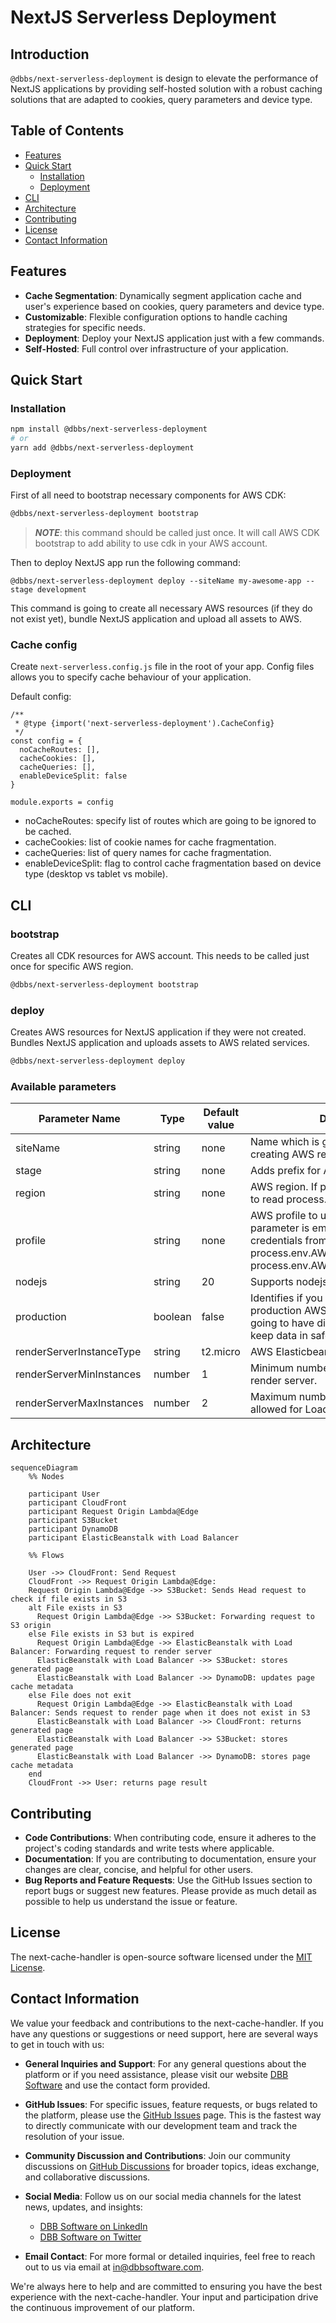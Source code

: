 # NextJS Serverless Deployment

## Introduction
`@dbbs/next-serverless-deployment` is design to elevate the performance of NextJS applications by providing self-hosted solution with a robust caching solutions that are adapted to cookies, query parameters and device type.

## Table of Contents
- [Features](#features)
- [Quick Start](#quick-start)
  - [Installation](#installation)
  - [Deployment](#deployment)
- [CLI](#cli)  
- [Architecture](#architecture)
- [Contributing](#contributing)
- [License](#license)
- [Contact Information](#contact-information)

## Features
- **Cache Segmentation**: Dynamically segment application cache and user's experience based on cookies, query parameters and device type.
- **Customizable**: Flexible configuration options to handle caching strategies for specific needs.
- **Deployment**: Deploy your NextJS application just with a few commands.
- **Self-Hosted**: Full control over infrastructure of your application.

## Quick Start
### Installation
```bash
npm install @dbbs/next-serverless-deployment
# or
yarn add @dbbs/next-serverless-deployment
```

### Deployment
First of all need to bootstrap necessary components for AWS CDK:
```bash
@dbbs/next-serverless-deployment bootstrap
```
>**_NOTE_**: this command should be called just once. It will call AWS CDK bootstrap to add ability to use cdk in your AWS account.

Then to deploy NextJS app run the following command:
```
@dbbs/next-serverless-deployment deploy --siteName my-awesome-app --stage development
```
This command is going to create all necessary AWS resources (if they do not exist yet), bundle NextJS application and upload all assets to AWS.

### Cache config
Create `next-serverless.config.js` file in the root of your app. Config files allows you to specify cache behaviour of your application.

Default config:

```
/**
 * @type {import('next-serverless-deployment').CacheConfig}
 */
const config = {
  noCacheRoutes: [],
  cacheCookies: [],
  cacheQueries: [],
  enableDeviceSplit: false
}

module.exports = config
```

- noCacheRoutes: specify list of routes which are going to be ignored to be cached.
- cacheCookies: list of cookie names for cache fragmentation.
- cacheQueries: list of query names for cache fragmentation.
- enableDeviceSplit: flag to control cache fragmentation based on device type (desktop vs tablet vs mobile).

## CLI

### bootstrap
Creates all CDK resources for AWS account. This needs to be called just once for specific AWS region.
```bash
@dbbs/next-serverless-deployment bootstrap
```

### deploy
Creates AWS resources for NextJS application if they were not created. Bundles NextJS application and uploads assets to AWS related services.
```bash
@dbbs/next-serverless-deployment deploy
```
### Available parameters
| Parameter Name           | Type    | Default value | Description                                                                                                                                                       |
|--------------------------|---------|---------------|-------------------------------------------------------------------------------------------------------------------------------------------------------------------|
| siteName                 | string  | none          | Name which is going to be used for creating AWS resources                                                                                                         |
| stage                    | string  | none          | Adds prefix for AWS recource's names                          |
| region                   | string  | none          | AWS region. If parameter is empty going to read process.env.AWS_REGION                                                                                            |
| profile                  | string  | none          | AWS profile to use for credentials. If parameter is empty going to read credentials from:<br>process.env.AWS_ACCESS_KEY_ID and process.env.AWS_SECRET_ACCESS_KEY |
| nodejs                   | string  | 20            | Supports nodejs v18 and v20                                                                                                                                       |
| production               | boolean | false         | Identifies if you want to create production AWS resources. So they are going to have different delete policies to keep data in safe.                              |
| renderServerInstanceType | string  | t2.micro      | AWS Elasticbeanstalk instance type. |
| renderServerMinInstances | number  | 1             | Minimum number of EB instances of render server. |
| renderServerMaxInstances | number  | 2             | Maximum number of EB instances allowed for LoadBalancer. |                                       
## Architecture

```mermaid
sequenceDiagram
    %% Nodes

    participant User
    participant CloudFront
    participant Request Origin Lambda@Edge
    participant S3Bucket
    participant DynamoDB
    participant ElasticBeanstalk with Load Balancer

    %% Flows

    User ->> CloudFront: Send Request
    CloudFront ->> Request Origin Lambda@Edge: 
    Request Origin Lambda@Edge ->> S3Bucket: Sends Head request to check if file exists in S3
    alt File exists in S3
      Request Origin Lambda@Edge ->> S3Bucket: Forwarding request to S3 origin
    else File exists in S3 but is expired
      Request Origin Lambda@Edge ->> ElasticBeanstalk with Load Balancer: Forwarding request to render server
      ElasticBeanstalk with Load Balancer ->> S3Bucket: stores generated page
      ElasticBeanstalk with Load Balancer ->> DynamoDB: updates page cache metadata
    else File does not exit
      Request Origin Lambda@Edge ->> ElasticBeanstalk with Load Balancer: Sends request to render page when it does not exist in S3
      ElasticBeanstalk with Load Balancer ->> CloudFront: returns generated page
      ElasticBeanstalk with Load Balancer ->> S3Bucket: stores generated page
      ElasticBeanstalk with Load Balancer ->> DynamoDB: stores page cache metadata
    end
    CloudFront ->> User: returns page result
```

## Contributing
- **Code Contributions**: When contributing code, ensure it adheres to the project's coding standards and write tests where applicable.
- **Documentation**: If you are contributing to documentation, ensure your changes are clear, concise, and helpful for other users.
- **Bug Reports and Feature Requests**: Use the GitHub Issues section to report bugs or suggest new features. Please provide as much detail as possible to help us understand the issue or feature.

## License
The next-cache-handler is open-source software licensed under the [MIT License](LICENSE).

## Contact Information
We value your feedback and contributions to the next-cache-handler. If you have any questions or suggestions or need support, here are several ways to get in touch with us:

- **General Inquiries and Support**: For any general questions about the platform or if you need assistance, please visit our website [DBB Software](https://dbbsoftware.com/) and use the contact form provided.

- **GitHub Issues**: For specific issues, feature requests, or bugs related to the platform, please use the [GitHub Issues](https://github.com/DBB-Software/next-cache-handler/issues) page. This is the fastest way to directly communicate with our development team and track the resolution of your issue.

- **Community Discussion and Contributions**: Join our community discussions on [GitHub Discussions](https://github.com/DBB-Software/next-cache-handler/discussions) for broader topics, ideas exchange, and collaborative discussions.

- **Social Media**: Follow us on our social media channels for the latest news, updates, and insights:
    - [DBB Software on LinkedIn](https://www.linkedin.com/company/dbbsoftware)
    - [DBB Software on Twitter](https://twitter.com/dbb_software)

- **Email Contact**: For more formal or detailed inquiries, feel free to reach out to us via email at [in@dbbsoftware.com](mailto:in@dbbsoftware.com).

We're always here to help and are committed to ensuring you have the best experience with the next-cache-handler. Your input and participation drive the continuous improvement of our platform.
